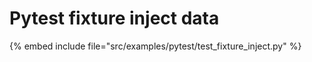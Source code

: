 # Pytest fixture inject data


{% embed include file="src/examples/pytest/test_fixture_inject.py" %}
